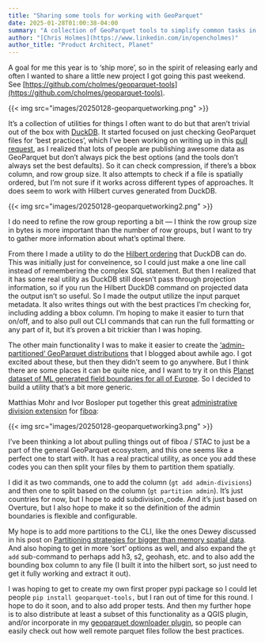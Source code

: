 ```yaml
---
title: "Sharing some tools for working with GeoParquet"
date: 2025-01-28T01:00:38-04:00
summary: "A collection of GeoParquet tools to simplify common tasks in DuckDB."
author: "[Chris Holmes](https://www.linkedin.com/in/opencholmes)"
author_title: "Product Architect, Planet" 
---
```


A goal for me this year is to ‘ship more’, so in the spirit of releasing early and often I wanted to share a little new project I got going this past weekend. See [https://github.com/cholmes/geoparquet-tools](https://github.com/cholmes/geoparquet-tools).

{{< img src="images/20250128-geoparquetworking.png" >}}

It’s a collection of utilities for things I often want to do but that aren’t trivial out of the box with [DuckDB](https://medium.com/radiant-earth-insights/duckdb-the-indispensable-geospatial-tool-you-didnt-know-you-were-missing-5fe11c5633e5). It started focused on just checking GeoParquet files for ‘best practices’, which I’ve been working on writing up in this [pull request](https://github.com/opengeospatial/geoparquet/pull/254/files), as I realized that lots of people are publishing awesome data as GeoParquet but don’t always pick the best options (and the tools don’t always set the best defaults). So it can check compression, if there’s a bbox column, and row group size. It also attempts to check if a file is spatially ordered, but I’m not sure if it works across different types of approaches. It does seem to work with Hilbert curves generated from DuckDB.

{{< img src="images/20250128-geoparquetworking2.png" >}}

I do need to refine the row group reporting a bit — I think the row group size in bytes is more important than the number of row groups, but I want to try to gather more information about what’s optimal there.

From there I made a utility to do the [Hilbert ordering](https://cholmes.medium.com/using-duckdbs-hilbert-function-with-geop-8ebc9137fb8a) that DuckDB can do. This was initially just for conveinence, so I could just make a one line call instead of remembering the complex SQL statement. But then I realized that it has some real utility as DuckDB still doesn’t pass through projection information, so if you run the Hilbert DuckDB command on projected data the output isn’t so useful. So I made the output utilize the input parquet metadata. It also writes things out with the best practices I’m checking for, including adding a bbox column. I’m hoping to make it easier to turn that on/off, and to also pull out CLI commands that can run the full formatting or any part of it, but it’s proven a bit trickier than I was hoping.

The other main functionality I was to make it easier to create the [‘admin-partitioned’ GeoParquet distributions](https://medium.com/radiant-earth-insights/the-admin-partitioned-geoparquet-distribution-59f0ca1c6d96) that I blogged about awhile ago. I got excited about these, but then they didn’t seem to go anywhere. But I think there are some places it can be quite nice, and I want to try it on this [Planet dataset of ML generated field boundaries for all of Europe](https://source.coop/planet/eu-field-boundaries). So I decided to build a utility that’s a bit more generic.

Matthias Mohr and Ivor Bosloper put together this great [administrative division extension](https://github.com/fiboa/administrative-division-extension) for [fiboa](https://github.com/fiboa):

{{< img src="images/20250128-geoparquetworking3.png" >}}

I’ve been thinking a lot about pulling things out of fiboa / STAC to just be a part of the general GeoParquet ecosystem, and this one seems like a perfect one to start with. It has a real practical utility, as once you add these codes you can then split your files by them to partition them spatially.

I did it as two commands, one to add the column (`gt add admin-divisions`) and then one to split based on the column (`gt partition admin`). It’s just countries for now, but I hope to add subdivision_code. And it’s just based on Overture, but I also hope to make it so the definition of the admin boundaries is flexible and configurable.

My hope is to add more partitions to the CLI, like the ones Dewey discussed in his post on [Partitioning strategies for bigger than memory spatial data](https://dewey.dunnington.ca/post/2024/partitioning-strategies-for-bigger-than-memory-spatial-data/). And also hoping to get in more ‘sort’ options as well, and also expand the `gt add` sub-command to perhaps add h3, s2, geohash, etc. and to also add the bounding box column to any file (I built it into the hilbert sort, so just need to get it fully working and extract it out).

I was hoping to get to create my own first proper pypi package so I could let people `pip install geoparquet-tools,` but I ran out of time for this round. I hope to do it soon, and to also add proper tests. And then my further hope is to also distribute at least a subset of this functionality as a QGIS plugin, and/or incorporate in my [geoparquet downloader plugin](https://github.com/cholmes/qgis_plugin_gpq_downloader/), so people can easily check out how well remote parquet files follow the best practices.
